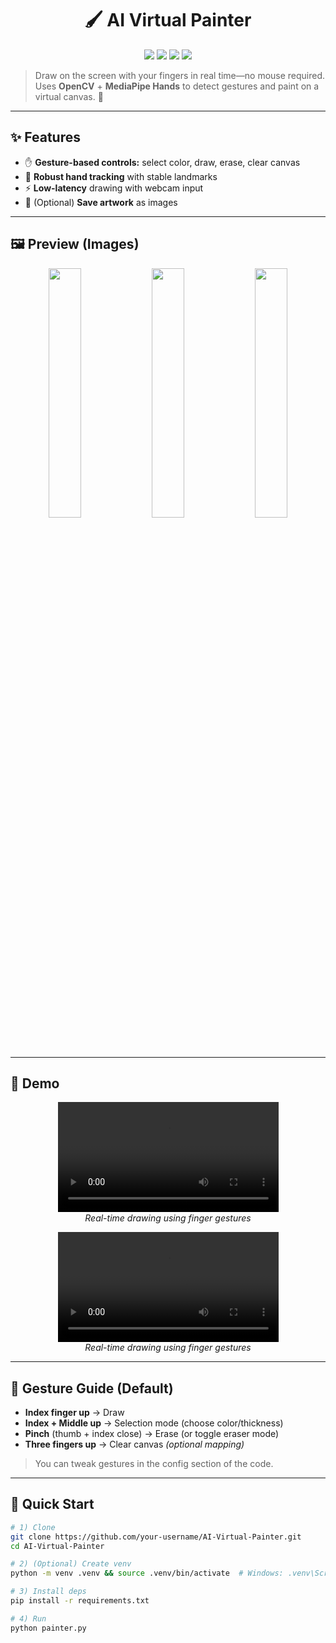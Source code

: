 <h1 align="center">🖌️ AI Virtual Painter</h1>

<p align="center">
  <img src="https://img.shields.io/badge/Python-3.10+-blue?style=for-the-badge&logo=python" />
  <img src="https://img.shields.io/badge/OpenCV-4.x-green?style=for-the-badge&logo=opencv" />
  <img src="https://img.shields.io/badge/MediaPipe-Hands-orange?style=for-the-badge&logo=google" />
  <img src="https://img.shields.io/badge/Status-Active-success?style=for-the-badge" />
</p>

> Draw on the screen with your fingers in real time—no mouse required. Uses **OpenCV** + **MediaPipe Hands** to detect gestures and paint on a virtual canvas. 🎨

---

## ✨ Features
- ✋ **Gesture-based controls:** select color, draw, erase, clear canvas  
- 🎯 **Robust hand tracking** with stable landmarks  
- ⚡ **Low-latency** drawing with webcam input  
- 💾 (Optional) **Save artwork** as images

---

## 🖼️ Preview (Images)  

<p align="center">
<img src="https://github.com/user-attachments/assets/a0d0bef3-adc4-4f63-a66b-8a7c46e79c62" width="32%" />
<img src="https://github.com/user-attachments/assets/3f1a8bc6-6398-45f2-a8a7-4dbf24f06ee3" width="32%" />
<img src="https://github.com/user-attachments/assets/702902f9-7bc0-47fd-a5db-528cb5a87e0e" width="32%" />
</p>

---

## 🎥 Demo
<p align="center">
  <!-- Replace with your video or GIF -->
  <video src="https://github.com/user-attachments/assets/3faa642a-4910-4f82-9c35-de658c9d46bb" width="70%" controls></video><br/>
  <em>Real-time drawing using finger gestures</em>
</p>

<p align="center">
  <!-- Replace with your video or GIF -->
  <video src="https://github.com/user-attachments/assets/f184a263-8380-4698-b9b7-f2abd031d8e7
" width="70%" controls></video><br/>
  <em>Real-time drawing using finger gestures</em>
</p>

---

## 🧠 Gesture Guide (Default)
- **Index finger up** → Draw  
- **Index + Middle up** → Selection mode (choose color/thickness)  
- **Pinch** (thumb + index close) → Erase (or toggle eraser mode)  
- **Three fingers up** → Clear canvas *(optional mapping)*

> You can tweak gestures in the config section of the code.

---

## 🚀 Quick Start

```bash
# 1) Clone
git clone https://github.com/your-username/AI-Virtual-Painter.git
cd AI-Virtual-Painter

# 2) (Optional) Create venv
python -m venv .venv && source .venv/bin/activate  # Windows: .venv\Scripts\activate

# 3) Install deps
pip install -r requirements.txt

# 4) Run
python painter.py
